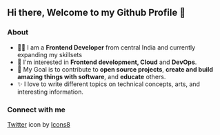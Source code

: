## Hi there, Welcome to my Github Profile 👋

### About
- 👩‍💻 I am a **Frontend Developer** from central India and currently expanding my skillsets
- 🌱 I'm interested in **Frontend development, Cloud** and **DevOps**.
- 🎯 My Goal is to contribute to **open source projects**, **create and build amazing things with software**, and **educate** others.
- ✨ I love to write different topics on technical concepts, arts, and interesting information.

### Connect with me
[<a  href="https://icons8.com/icon/13963/twitter">Twitter</a> icon by <a href="https://icons8.com">Icons8</a>](https://www.twitter.com/aka_akshaymesh)

<!--
**akshay63/akshay63** is a ✨ _special_ ✨ repository because its `README.md` (this file) appears on your GitHub profile.

Here are some ideas to get you started:

- 🔭 I’m currently working on ...
- 🌱 I’m currently learning ...
- 👯 I’m looking to collaborate on ...
- 🤔 I’m looking for help with ...
- 💬 Ask me about ...
- 📫 How to reach me: ...
- 😄 Pronouns: ...
- ⚡ Fun fact: ...
-->
